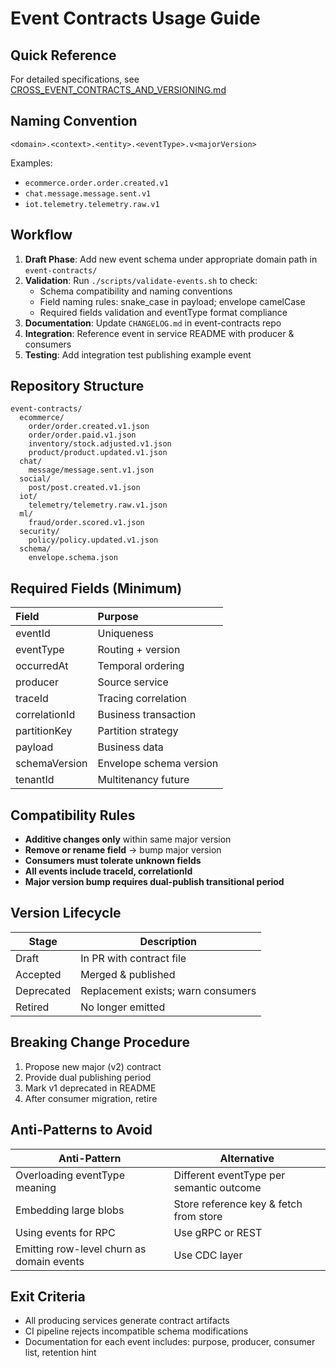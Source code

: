 # Event Contracts Usage Guide

## Quick Reference
For detailed specifications, see [CROSS_EVENT_CONTRACTS_AND_VERSIONING.md](docs/CROSS_EVENT_CONTRACTS_AND_VERSIONING.md)

## Naming Convention
`<domain>.<context>.<entity>.<eventType>.v<majorVersion>`

Examples:
- `ecommerce.order.order.created.v1`
- `chat.message.message.sent.v1`
- `iot.telemetry.telemetry.raw.v1`

## Workflow
1. **Draft Phase**: Add new event schema under appropriate domain path in `event-contracts/`
2. **Validation**: Run `./scripts/validate-events.sh` to check:
   - Schema compatibility and naming conventions
   - Field naming rules: snake_case in payload; envelope camelCase
   - Required fields validation and eventType format compliance
3. **Documentation**: Update `CHANGELOG.md` in event-contracts repo
4. **Integration**: Reference event in service README with producer & consumers
5. **Testing**: Add integration test publishing example event

## Repository Structure
```
event-contracts/
  ecommerce/
    order/order.created.v1.json
    order/order.paid.v1.json
    inventory/stock.adjusted.v1.json
    product/product.updated.v1.json
  chat/
    message/message.sent.v1.json
  social/
    post/post.created.v1.json
  iot/
    telemetry/telemetry.raw.v1.json
  ml/
    fraud/order.scored.v1.json
  security/
    policy/policy.updated.v1.json
  schema/
    envelope.schema.json
```


## Required Fields (Minimum)

| Field | Purpose |
|:---|:---|
| eventId | Uniqueness |
| eventType | Routing + version |
| occurredAt | Temporal ordering |
| producer | Source service |
| traceId | Tracing correlation |
| correlationId | Business transaction |
| partitionKey | Partition strategy |
| payload | Business data |
| schemaVersion | Envelope schema version |
| tenantId | Multitenancy future |

## Compatibility Rules
- **Additive changes only** within same major version
- **Remove or rename field** → bump major version
- **Consumers must tolerate unknown fields**
- **All events include traceId, correlationId**
- **Major version bump requires dual-publish transitional period**

## Version Lifecycle
| Stage | Description |
|-------|-------------|
| Draft | In PR with contract file |
| Accepted | Merged & published |
| Deprecated | Replacement exists; warn consumers |
| Retired | No longer emitted |

## Breaking Change Procedure
1. Propose new major (v2) contract
2. Provide dual publishing period
3. Mark v1 deprecated in README
4. After consumer migration, retire

## Anti-Patterns to Avoid
| Anti-Pattern | Alternative |
|--------------|------------|
| Overloading eventType meaning | Different eventType per semantic outcome |
| Embedding large blobs | Store reference key & fetch from store |
| Using events for RPC | Use gRPC or REST |
| Emitting row-level churn as domain events | Use CDC layer |

## Exit Criteria
- All producing services generate contract artifacts
- CI pipeline rejects incompatible schema modifications
- Documentation for each event includes: purpose, producer, consumer list, retention hint
